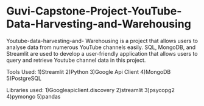 # Guvi-Capstone-Project-YouTube-Data-Harvesting-and-Warehousing
Youtube-data-harvesting-and- Warehousing is a project that allows users to analyse data from numerous YouTube channels easily. SQL, MongoDB, and Streamlit are used to develop a user-friendly application that allows users to query and retrieve Youtube channel data in this project.

Tools Used:
1)Streamlit
2)Python
3)Google Api Client
4)MongoDB
5)PostgreSQL

Libraries used:
1)Googleapiclient.discovery
2)streamlit
3)psycopg2
4)pymongo
5)pandas
